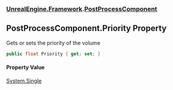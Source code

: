 ### [UnrealEngine.Framework](UnrealEngine_Framework.md 'UnrealEngine.Framework').[PostProcessComponent](PostProcessComponent.md 'UnrealEngine.Framework.PostProcessComponent')
## PostProcessComponent.Priority Property
Gets or sets the priority of the volume  
```csharp
public float Priority { get; set; }
```
#### Property Value
[System.Single](https://docs.microsoft.com/en-us/dotnet/api/System.Single 'System.Single')
